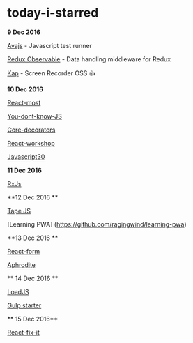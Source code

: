 # today-i-starred

**9 Dec 2016**

[Avajs](https://github.com/avajs/ava) - Javascript test runner

[Redux Observable](https://github.com/redux-observable/redux-observable) - Data handling middleware for Redux 

[Kap](https://github.com/wulkano/kap) - Screen Recorder OSS :+1:

**10 Dec 2016**

[React-most](https://github.com/reactive-react/react-most)

[You-dont-know-JS](https://github.com/getify/You-Dont-Know-JS)

[Core-decorators](https://github.com/jayphelps/core-decorators.js)

[React-workshop](https://github.com/mzabriskie/react-workshop)

[Javascript30](https://github.com/wesbos/JavaScript30)


**11 Dec 2016**

[RxJs](https://github.com/Reactive-Extensions/RxJS)


**12 Dec 2016 **

[Tape JS](https://github.com/substack/tape)

[Learning PWA] (https://github.com/ragingwind/learning-pwa)


**13 Dec 2016 **

[React-form](https://github.com/tannerlinsley/react-form)

[Aphrodite](https://github.com/Khan/aphrodite)



** 14 Dec 2016 **

[LoadJS](https://github.com/muicss/loadjs)

[Gulp starter](https://github.com/vigetlabs/gulp-starter)

** 15 Dec 2016**

[React-fix-it](https://github.com/MicheleBertoli/react-fix-it)
